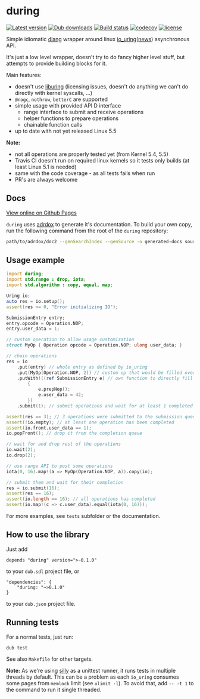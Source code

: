 # during

[![Latest version](https://img.shields.io/dub/v/during.svg)](https://code.dlang.org/packages/during)
[![Dub downloads](https://img.shields.io/dub/dt/during.svg)](http://code.dlang.org/packages/during)
[![Build status](https://img.shields.io/travis/tchaloupka/during/master.svg?logo=travis&label=Travis%20CI)](https://travis-ci.org/tchaloupka/during)
[![codecov](https://codecov.io/gh/tchaloupka/during/branch/master/graph/badge.svg)](https://codecov.io/gh/tchaloupka/during)
[![license](https://img.shields.io/github/license/tchaloupka/during.svg)](https://github.com/tchaloupka/during/blob/master/LICENSE)

Simple idiomatic [dlang](https://dlang.org) wrapper around linux [io_uring](https://kernel.dk/io_uring.pdf)([news](https://kernel.dk/io_uring-whatsnew.pdf)) asynchronous API.

It's just a low level wrapper, doesn't try to do fancy higher level stuff, but attempts to provide building blocks for it.

Main features:

* doesn't use [liburing](https://git.kernel.dk/cgit/liburing/) (licensing issues, doesn't do anything we can't do directly with kernel syscalls, ...)
* `@nogc`, `nothrow`, `betterC` are supported
* simple usage with provided API D interface
  * range interface to submit and receive operations
  * helper functions to prepare operations
  * chainable function calls
* up to date with not yet released Linux 5.5

**Note:**

* not all operations are properly tested yet (from Kernel 5.4, 5.5)
* Travis CI doesn't run on required linux kernels so it tests only builds (at least Linux 5.1 is needed)
* same with the code coverage - as all tests fails when run
* PR's are always welcome

## Docs

[View online on Github Pages](https://tchaloupka.github.io/during/during.html)

`during` uses [adrdox](https://github.com/adamdruppe/adrdox) to generate it's documentation. To build your own
copy, run the following command from the root of the `during` repository:

```BASH
path/to/adrdox/doc2 --genSearchIndex --genSource -o generated-docs source
```

## Usage example

```D
import during;
import std.range : drop, iota;
import std.algorithm : copy, equal, map;

Uring io;
auto res = io.setup();
assert(res >= 0, "Error initializing IO");

SubmissionEntry entry;
entry.opcode = Operation.NOP;
entry.user_data = 1;

// custom operation to allow usage customization
struct MyOp { Operation opcode = Operation.NOP; ulong user_data; }

// chain operations
res = io
    .put(entry) // whole entry as defined by io_uring
    .put(MyOp(Operation.NOP, 2)) // custom op that would be filled over submission queue entry
    .putWith!((ref SubmissionEntry e) // own function to directly fill entry in a queue
        {
            e.prepNop();
            e.user_data = 42;
        })
    .submit(1); // submit operations and wait for at least 1 completed

assert(res == 3); // 3 operations were submitted to the submission queue
assert(!io.empty); // at least one operation has been completed
assert(io.front.user_data == 1);
io.popFront(); // drop it from the completion queue

// wait for and drop rest of the operations
io.wait(2);
io.drop(2);

// use range API to post some operations
iota(0, 16).map!(a => MyOp(Operation.NOP, a)).copy(io);

// submit them and wait for their completion
res = io.submit(16);
assert(res == 16);
assert(io.length == 16); // all operations has completed
assert(io.map!(c => c.user_data).equal(iota(0, 16)));
```

For more examples, see `tests` subfolder or the documentation.

## How to use the library

Just add

```
depends "during" version=">~0.1.0"
```

to your `dub.sdl` project file, or

```
"dependencies": {
    "during: "~>0.1.0"
}
```

to your `dub.json` project file.

## Running tests

For a normal tests, just run:

```
dub test
```

See also `Makefile` for other targets.

**Note:** As we're using [silly](http://code.dlang.org/packages/silly) as a unittest runner, it runs tests in multiple threads by default.
This can be a problem as each `io_uring` consumes some pages from `memlock` limit (see `ulimit -l`).
To avoid that, add `-- -t 1` to the command to run it single threaded.
